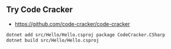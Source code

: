 ## Try Code Cracker ###

- https://github.com/code-cracker/code-cracker

```bash
dotnet add src/Hello/Hello.csproj package CodeCracker.CSharp
dotnet build src/Hello/Hello.csproj
```